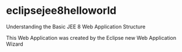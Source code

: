 # eclipsejee8helloworld
Understanding the Basic JEE 8 Web Application Structure

This Web Application was created by the Eclipse new Web Application Wizard

